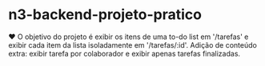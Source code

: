 # n3-backend-projeto-pratico

:heart: O objetivo do projeto é exibir os itens de uma to-do list em '/tarefas' e exibir cada item da lista isoladamente em '/tarefas/:id'. Adição de conteúdo extra: exibir tarefa por colaborador e exibir apenas tarefas finalizadas.

